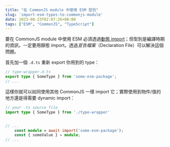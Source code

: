 ```yaml
---
title: "在 CommonJS module 中使用 ESM 型別"
slug: 'import-esm-types-to-commonjs-module'
date: 2023-08-23T02:07:26+08:00
tags: ["ESM", "CommonJS", "TypeScript"]
---
```


要在 CommonJS module 中使用 ESM 必須透過[動態 import](https://developer.mozilla.org/en-US/docs/Web/JavaScript/Reference/Operators/import)；但型別是編譯時期的資訊，一定要用靜態 import。透過*宣告檔案*（Declaration File）可以解決這個問題。

首先加一個 `.d.ts` 重新 export 你用到的 type：

```typescript
// type-wrapper.d.ts
export type { SomeType } from 'some-esm-package';
// ...
```

這樣你就可以如同使用其他 CommonJS 一樣 import 它；實際使用到物件/值的地方還是得需要 dynamic import：

```typescript
// your .ts source file
import type { SomeType } from './type-wrapper'


// ...
    const module = await import('some-esm-package');
    const { someValue } = module;
// ...
```

